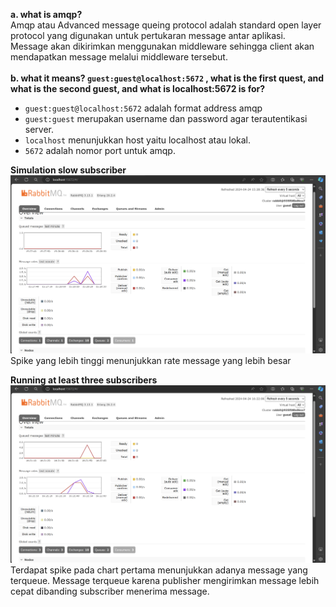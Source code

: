 **a. what is amqp?** <br>
Amqp atau Advanced message queing protocol adalah standard open layer protocol yang digunakan untuk pertukaran message antar aplikasi. Message akan dikirimkan menggunakan middleware sehingga client akan mendapatkan message melalui middleware tersebut. <br>
<br>
**b. what it means? `guest:guest@localhost:5672` , what is the first quest, and what is the second guest, and what is localhost:5672 is for?** <br>
- `guest:guest@localhost:5672` adalah format address amqp
- `guest:guest` merupakan username dan password agar terautentikasi server. 
- `localhost` menunjukkan host yaitu localhost atau lokal. 
- `5672` adalah nomor port untuk amqp.

**Simulation slow subscriber**
![alt text](<Screenshot (788).png>)
Spike yang lebih tinggi menunjukkan rate message yang lebih besar

**Running at least three subscribers**
![alt text](<Screenshot (790).png>)
Terdapat spike pada chart pertama menunjukkan adanya message yang terqueue. Message terqueue karena publisher mengirimkan message lebih cepat dibanding subscriber menerima message.